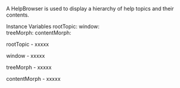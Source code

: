 A HelpBrowser is used to display a hierarchy of help topics and their contents.

Instance Variables
	rootTopic: 		<HelpTopic>
	window:			<StandardWindow>	 
	treeMorph:		<PluggableTreeMorph>
	contentMorph:		<Morph>			

rootTopic
	- xxxxx

window
	- xxxxx

treeMorph 
	- xxxxx

contentMorph 
	- xxxxx

